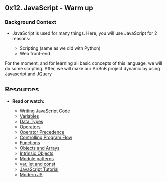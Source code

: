## 0x12. JavaScript - Warm up

### Background Context

* JavaScript is used for many things. Here, you will use JavaScript for 2 reasons:

	- Scripting (same as we did with Python)
	- Web front-end

For the moment, and for learning all basic concepts of this language, we will do some scripting. After, we will make our AirBnB project dynamic by using Javascript and JQuery

## Resources

* **Read or watch:**

	- [Writing JavaScript Code](https://developer.mozilla.org/en-US/docs/Learn/Getting_started_with_the_web/JavaScript_basics)
	- [Variables](https://developer.mozilla.org/en-US/docs/Learn/JavaScript/First_steps/Variables)
	- [Data Types](https://developer.mozilla.org/en-US/docs/Web/JavaScript/Data_structures)
	- [Operators](https://developer.mozilla.org/en-US/docs/Learn/Getting_started_with_the_web/JavaScript_basics)
	- [Operator Precedence](https://developer.mozilla.org/en-US/docs/Web/JavaScript/Reference/Operators/Operator_Precedence)
	- [Controlling Program Flow](https://developer.mozilla.org/en-US/docs/Web/JavaScript/Guide/Control_flow_and_error_handling)
	- [Functions](https://developer.mozilla.org/en-US/docs/Learn/JavaScript/Building_blocks/Functions)
	- [Objects and Arrays](https://developer.mozilla.org/en-US/docs/Learn/JavaScript/Objects)
	- [Intrinsic Objects](https://developer.mozilla.org/en-US/docs/Learn/JavaScript/Objects)
	- [Module patterns](https://darrenderidder.github.io/talks/ModulePatterns/#/)
	- [var, let and const](https://www.youtube.com/watch?v=sjyJBL5fkp8)
	- [JavaScript Tutorial](https://www.youtube.com/watch?v=vZBCTc9zHtI)
	- [Modern JS](https://github.com/mbeaudru/modern-js-cheatsheet)
